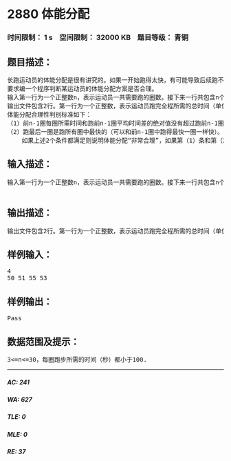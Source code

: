 # 2880 体能分配   
### 时间限制： 1 s&nbsp;&nbsp;&nbsp;&nbsp;空间限制： 32000 KB&nbsp;&nbsp;&nbsp;&nbsp;题目等级： 青铜  
## 题目描述：  

<pre>
长跑运动员的体能分配是很有讲究的。如果一开始跑得太快，有可能导致后续跑不快甚至不能跑到终点；如果一开始跑得太慢就有可能在后续无法追赶别人。大致比较理想的体能分配方案是一开始根据自己的体能情况每圈都匀速跑，然后在最后一圈用尽全力冲刺。
要求编一个程序判断某运动员的体能分配方案是否合理。
输入第一行为一个正整数n，表示运动员一共需要跑的圈数。接下来一行共包含n个正整数，依次表示该运动员跑第一圈、第二圈、第三圈….第n圈各自所需的时间，单位为秒。
输出文件包含2行。第一行为一个正整数，表示运动员跑完全程所需的总时间（单位：秒）。第二行包含一个字符串，表示该运动员体能分配方案的合理程度。如果体能分配非常合理则输出“Good”，如果一般合理则输出“Pass”，如果不合理则输出“Bad”。
体能分配合理性判别标准如下：
（1）前n-1圈每圈所需时间和跑前n-1圈平均时间差的绝对值没有超过跑前n-1圈平均时间的10%（用小数表示就是0.1）；
（2）跑最后一圈是跑所有圈中最快的（可以和前n-1圈中跑得最快一圈一样快）。
    如果上述2个条件都满足则说明体能分配“非常合理”，如果第（1）条和第（2）条中只满足一条则说明体能分配“一般合理”，如果第（1）、（2）条都不满足则说明体能分配“不合理”。
</pre>
  
  
## 输入描述：  

<pre>
输入第一行为一个正整数n，表示运动员一共需要跑的圈数。接下来一行共包含n个正整数，依次表示该运动员跑第一圈、第二圈、第三圈….第n圈各自所需的时间，单位为秒。
 
</pre>
  
  
## 输出描述：  

<pre>
输出文件包含2行。第一行为一个正整数，表示运动员跑完全程所需的总时间（单位：秒）。第二行包含一个字符串，表示该运动员体能分配方案的合理程度。如果体能分配非常合理则输出“Good”，如果一般合理则输出“Pass”，如果不合理则输出“Bad”。
</pre>
  
  
## 样例输入：  

<pre>
4
50 51 55 53
</pre>
  
  
## 样例输出：  

<pre>
Pass
</pre>
  
  
## 数据范围及提示：  

<pre>
3<=n<=30，每圈跑步所需的时间（秒）都小于100.
</pre>
  
  
***  

##### AC: 241  
##### WA: 627  
##### TLE: 0  
##### MLE: 0  
##### RE: 37  
